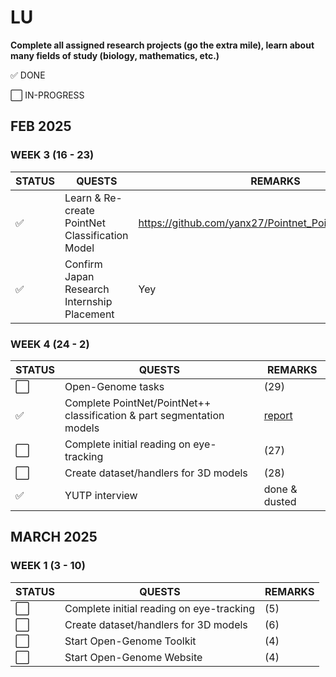 # **LU**

**Complete all assigned research projects (go the extra mile), learn about many fields of study (biology, mathematics, etc.)**

:white_check_mark: DONE

:white_large_square: IN-PROGRESS

## **FEB 2025**

### **WEEK 3 (16 - 23)**

| STATUS | QUESTS | REMARKS |
| --- | --- | --- |
| :white_check_mark: | Learn & Re-create PointNet Classification Model | https://github.com/yanx27/Pointnet_Pointnet2_pytorch.git |
| :white_check_mark: | Confirm Japan Research Internship Placement | Yey |

### **WEEK 4 (24 - 2)**

| STATUS | QUESTS | REMARKS |
| --- | --- | --- |
| :white_large_square: | Open-Genome tasks | (29) |
| :white_check_mark: | Complete PointNet/PointNet++ classification & part segmentation models | [report](https://github.com/luhouyang/generative-point-net) |
| :white_large_square: | Complete initial reading on eye-tracking | (27) |
| :white_large_square: | Create dataset/handlers for 3D models | (28) |
| :white_check_mark: | YUTP interview | done & dusted |

## **MARCH 2025**

### **WEEK 1 (3 - 10)**

| STATUS | QUESTS | REMARKS |
| --- | --- | --- |
| :white_large_square: | Complete initial reading on eye-tracking | (5) |
| :white_large_square: | Create dataset/handlers for 3D models | (6) |
| :white_large_square: | Start Open-Genome Toolkit | (4) |
| :white_large_square: | Start Open-Genome Website | (4) |
